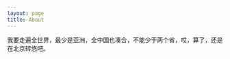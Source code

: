 ```yaml
---
layout: page
title: About
---
```


我要走遍全世界，最少是亚洲，全中国也凑合，不能少于两个省，哎，算了，还是在北京转悠吧。

<!-- <ul class="posts">
  <li>
	  weibo:
    <a href="http://weibo.com/beautifularea/" rel="external nofollow" target="_blank" class="muted">@beautifularea</a>
  </li>
</ul> -->


